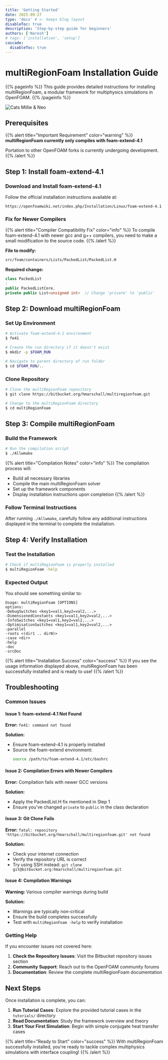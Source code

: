 ```yaml
---
title: 'Getting Started'
date: 2025-09-27
type: 'docs' # <- keeps blog layout
disableToc: true
description: 'Step-by-step guide for beginners'
authors: ['Naresh']
# tags: ['installation', 'setup']
cascade:
  disableToc: true
---
```


# multiRegionFoam Installation Guide

{{% pageinfo %}} This guide provides detailed instructions for installing
multiRegionFoam, a modular framework for multiphysics simulations in OpenFOAM.
{{% /pageinfo %}}

![Cats Millie & Neo](https://www.bing.com/images/search?view=detailV2&ccid=7cRYFyLo&id=2CFE603F11F40D73EEEB7A027746ADC2EE6CB644&thid=OIP.7cRYFyLoDEDh4sRtM73vvwHaDg&mediaurl=https%3a%2f%2fimages.pexels.com%2fphotos%2f459225%2fpexels-photo-459225.jpeg%3fcs%3dsrgb%26dl%3ddaylight-environment-forest-459225.jpg%26fm%3djpg&cdnurl=https%3a%2f%2fth.bing.com%2fth%2fid%2fR.edc4581722e80c40e1e2c46d33bdefbf%3frik%3dRLZs7sKtRncCeg%26pid%3dImgRaw%26r%3d0&exph=2848&expw=6000&q=images&FORM=IRPRST&ck=16C4F1DBBCA4422CA0D5CEB339978C84&selectedIndex=2&itb=0)

## Prerequisites

{{% alert title="Important Requirement" color="warning" %}} **multiRegionFoam
currently only compiles with foam-extend-4.1**

Portation to other OpenFOAM forks is currently undergoing development.
{{% /alert %}}

## Step 1: Install foam-extend-4.1

### Download and Install foam-extend-4.1

Follow the official installation instructions available at:

```
https://openfoamwiki.net/index.php/Installation/Linux/foam-extend-4.1
```

### Fix for Newer Compilers

{{% alert title="Compiler Compatibility Fix" color="info" %}} To compile
foam-extend-4.1 with newer gcc and g++ compilers, you need to make a small
modification to the source code. {{% /alert %}}

**File to modify:**

```bash
src/foam/containers/Lists/PackedList/PackedList.H
```

**Required change:**

```cpp
class PackedList
:
public PackedListCore,
private public List<unsigned int>  // Change 'private' to 'public'
```

## Step 2: Download multiRegionFoam

### Set Up Environment

```bash
# Activate foam-extend-4.1 environment
$ fe41

# Create the run directory if it doesn't exist
$ mkdir -p $FOAM_RUN

# Navigate to parent directory of run folder
$ cd $FOAM_RUN/..
```

### Clone Repository

```bash
# Clone the multiRegionFoam repository
$ git clone https://bitbucket.org/hmarschall/multiregionfoam.git

# Change to the multiRegionFoam directory
$ cd multiRegionFoam
```

## Step 3: Compile multiRegionFoam

### Build the Framework

```bash
# Run the compilation script
$ ./Allwmake
```

{{% alert title="Compilation Notes" color="info" %}} The compilation process
will:

- Build all necessary libraries
- Compile the main multiRegionFoam solver
- Set up the framework components
- Display installation instructions upon completion {{% /alert %}}

### Follow Terminal Instructions

After running `./Allwmake`, carefully follow any additional instructions
displayed in the terminal to complete the installation.

## Step 4: Verify Installation

### Test the Installation

```bash
# Check if multiRegionFoam is properly installed
$ multiRegionFoam -help
```

### Expected Output

You should see something similar to:

```
Usage: multiRegionFoam [OPTIONS]
options:
-DebugSwitches <key1=val1,key2=val2,...>
-DimensionedConstants <key1=val1,key2=val2,...>
-InfoSwitches <key1=val1,key2=val2,...>
-OptimisationSwitches <key1=val1,key2=val2,...>
-parallel
-roots <(dir1 .. dirN)>
-case <dir>
-help
-doc
-srcDoc
```

{{% alert title="Installation Success" color="success" %}} If you see the usage
information displayed above, multiRegionFoam has been successfully installed and
is ready to use! {{% /alert %}}

## Troubleshooting

### Common Issues

#### Issue 1: foam-extend-4.1 Not Found

**Error:** `fe41: command not found`

**Solution:**

- Ensure foam-extend-4.1 is properly installed
- Source the foam-extend environment:
  ```bash
  source /path/to/foam-extend-4.1/etc/bashrc
  ```

#### Issue 2: Compilation Errors with Newer Compilers

**Error:** Compilation fails with newer GCC versions

**Solution:**

- Apply the PackedList.H fix mentioned in Step 1
- Ensure you've changed `private` to `public` in the class declaration

#### Issue 3: Git Clone Fails

**Error:**
`fatal: repository 'https://bitbucket.org/hmarschall/multiregionfoam.git' not found`

**Solution:**

- Check your internet connection
- Verify the repository URL is correct
- Try using SSH instead:
  `git clone git@bitbucket.org:hmarschall/multiregionfoam.git`

#### Issue 4: Compilation Warnings

**Warning:** Various compiler warnings during build

**Solution:**

- Warnings are typically non-critical
- Ensure the build completes successfully
- Test with `multiRegionFoam -help` to verify installation

### Getting Help

If you encounter issues not covered here:

1. **Check the Repository Issues**: Visit the Bitbucket repository issues
   section
2. **Community Support**: Reach out to the OpenFOAM community forums
3. **Documentation**: Review the complete multiRegionFoam documentation

## Next Steps

Once installation is complete, you can:

1. **Run Tutorial Cases**: Explore the provided tutorial cases in the
   `tutorials/` directory
2. **Read Documentation**: Study the framework overview and theory
3. **Start Your First Simulation**: Begin with simple conjugate heat transfer
   cases

{{% alert title="Ready to Start" color="success" %}} With multiRegionFoam
successfully installed, you're ready to tackle complex multiphysics simulations
with interface coupling! {{% /alert %}}

